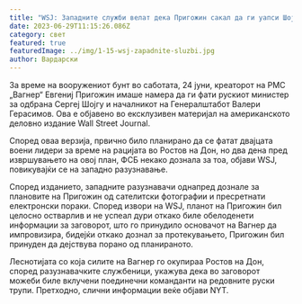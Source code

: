 ```yaml
---
title: "WSJ: Западните служби велат дека Пригожин сакал да ги уапси Шојгу и Герасимов"
date: 2023-06-29T11:15:26.086Z
category: свет
featured: true
featuredImage: ../img/1-15-wsj-zapadnite-sluzbi.jpg
author: Вардарски
---
```

За време на вооружениот бунт во саботата, 24 јуни, креаторот на PMC „Вагнер“ Евгениј Пригожин имаше намера да ги фати рускиот министер за одбрана Сергеј Шојгу и началникот на Генералштабот Валери Герасимов. Ова е објавено во ексклузивен материјал на американското деловно издание Wall Street Journal.

Според оваа верзија, првично било планирано да се фатат двајцата воени лидери за време на рацијата во Ростов на Дон, но два дена пред извршувањето на овој план, ФСБ некако дознала за тоа, објави WSJ, повикувајќи се на западно разузнавање.

Според изданието, западните разузнавачи однапред дознале за плановите на Пригожин од сателитски фотографии и пресретнати електронски пораки. Според извори на WSJ, планот на Пригожин бил целосно остварлив и не успеал дури откако биле обелоденети информации за заговорот, што го принудило основачот на Вагнер да импровизира, бидејќи откако дознал за протекувањето, Пригожин бил принуден да дејствува порано од планираното.

Леснотијата со која силите на Вагнер го окупираа Ростов на Дон, според разузнавачките службеници, укажува дека во заговорот можеби биле вклучени поединечни команданти на редовните руски трупи. Претходно, слични информации веќе објави NYT.